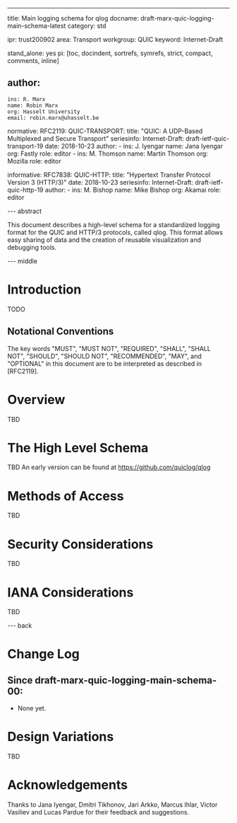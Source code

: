---
title: Main logging schema for qlog
docname: draft-marx-quic-logging-main-schema-latest
category: std

ipr: trust200902
area: Transport
workgroup: QUIC
keyword: Internet-Draft

stand_alone: yes
pi: [toc, docindent, sortrefs, symrefs, strict, compact, comments, inline]

author:
  -
    ins: R. Marx
    name: Robin Marx
    org: Hasselt University
    email: robin.marx@uhasselt.be

normative:
  RFC2119:
  QUIC-TRANSPORT:
    title: "QUIC: A UDP-Based Multiplexed and Secure Transport"
    seriesinfo:
      Internet-Draft: draft-ietf-quic-transport-19
    date: 2018-10-23
    author:
      -
        ins: J. Iyengar
        name: Jana Iyengar
        org: Fastly
        role: editor
      -
        ins: M. Thomson
        name: Martin Thomson
        org: Mozilla
        role: editor

informative:
  RFC7838:
  QUIC-HTTP:
    title: "Hypertext Transfer Protocol Version 3 (HTTP/3)"
    date: 2018-10-23
    seriesinfo:
      Internet-Draft: draft-ietf-quic-http-19
    author:
      -
        ins: M. Bishop
        name: Mike Bishop
        org: Akamai
        role: editor

--- abstract

This document describes a high-level schema for a standardized logging format for
the QUIC and HTTP/3 protocols, called qlog.  This format allows easy sharing of
data and the creation of reusable visualization and debugging tools. 

--- middle

# Introduction

TODO

## Notational Conventions

The key words "MUST", "MUST NOT", "REQUIRED", "SHALL", "SHALL NOT", "SHOULD",
"SHOULD NOT", "RECOMMENDED", "MAY", and "OPTIONAL" in this document are to be
interpreted as described in [RFC2119].

# Overview

TBD

# The High Level Schema

TBD
An early version can be found at https://github.com/quiclog/qlog

# Methods of Access

TBD

# Security Considerations

TBD

# IANA Considerations

TBD

--- back

# Change Log

## Since draft-marx-quic-logging-main-schema-00:

- None yet.

# Design Variations

TBD

# Acknowledgements

Thanks to Jana Iyengar, Dmitri Tikhonov, Jari Arkko, Marcus Ihlar, Victor
Vasiliev and Lucas Pardue for their feedback and suggestions.

